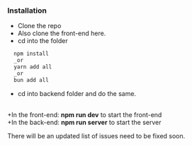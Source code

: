 ### Installation
 - Clone the repo
 - Also clone the front-end <a src='https://github.com/ryananhtuan-nguyen/connect4-nextjs-frontend'>here</a>.
 - cd into the folder

```bash
  npm install
  _or
  yarn add all
  _or
  bun add all
```

 - cd into backend folder and do the same.
 <br/>
+In the front-end:
  <strong>npm run dev</strong> to start the front-end
  <br>
+In the back-end:
  <strong>npm run server</strong> to start the server

There will be an updated list of issues need to be fixed soon.